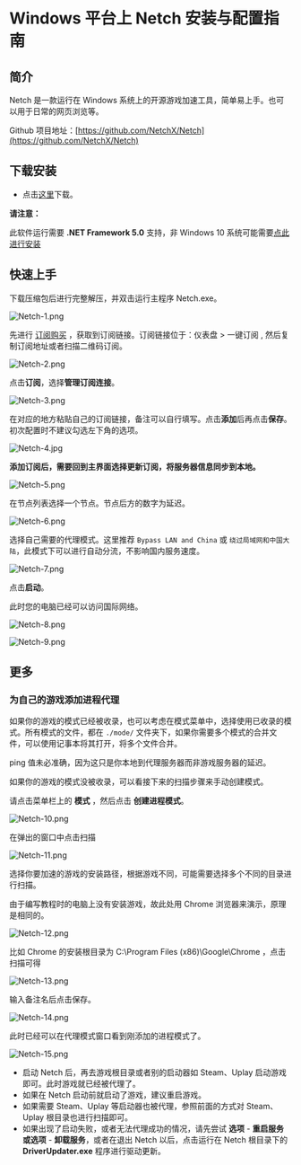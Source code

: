 # Windows 平台上 Netch 安装与配置指南

## **简介**

Netch 是一款运行在 Windows 系统上的开源游戏加速工具，简单易上手。也可以用于日常的网页浏览等。

Github 项目地址：[https://github.com/NetchX/Netch](https://github.com/NetchX/Netch)

## **下载安装**

*   点击[这里](https://github.com/netchx/netch/releases/tag/1.9.2)下载。
    

**请注意：**

此软件运行需要 **.NET Framework 5.0** 支持，非 Windows 10 系统可能需要[点此进行安装](https://aka.ms/dotnet/5.0/windowsdesktop-runtime-win-x64.exe)

## **快速上手**

下载压缩包后进行完整解压，并双击运行主程序 Netch.exe。

![Netch-1.png](https://i.loli.net/2019/11/13/CxgrK98wd6mRVL2.png)

先进行 [订阅购买](https://vip06.stableconnect.cloud/#/plan) ，获取到订阅链接。订阅链接位于：仪表盘 > 一键订阅 , 然后复制订阅地址或者扫描二维码订阅。

![Netch-2.png](https://i.loli.net/2019/11/13/ehfKiaL84ukEA19.png)

点击**订阅**，选择**管理订阅连接**。

![Netch-3.png](https://i.loli.net/2019/11/13/HRxjrN1Mly7FXsC.png)

在对应的地方粘贴自己的订阅链接，备注可以自行填写。点击**添加**后再点击**保存**。初次配置时不建议勾选左下角的选项。

![Netch-4.jpg](https://i.loli.net/2019/11/13/r1qoibPRxB4wJfH.jpg)

**添加订阅后，需要回到主界面选择更新订阅，将服务器信息同步到本地。**

![Netch-5.png](https://i.loli.net/2019/11/13/AM8DBpdUxZIym6L.png)

在节点列表选择一个节点。节点后方的数字为延迟。

![Netch-6.png](https://i.loli.net/2019/11/13/NKzSGxHgkADmP3Y.png)

选择自己需要的代理模式。这里推荐 `Bypass LAN and China` 或 `绕过局域网和中国大陆`，此模式下可以进行自动分流，不影响国内服务速度。

![Netch-7.png](https://i.loli.net/2019/11/13/2EWxGCdge7BOiUv.png)

点击**启动**。

此时您的电脑已经可以访问国际网络。

![Netch-8.png](https://i.loli.net/2019/11/13/GysfEFiBZSDMV3t.png)

![Netch-9.png](https://i.loli.net/2019/11/13/T2kQpZ5cGsnxzKi.png)

## **更多**

### **为自己的游戏添加进程代理**

如果你的游戏的模式已经被收录，也可以考虑在模式菜单中，选择使用已收录的模式。所有模式的文件，都在 `./mode/` 文件夹下，如果你需要多个模式的合并文件，可以使用记事本将其打开，将多个文件合并。

ping 值未必准确，因为这只是你本地到代理服务器而非游戏服务器的延迟。

如果你的游戏的模式没被收录，可以看接下来的扫描步骤来手动创建模式。

请点击菜单栏上的 **模式** ，然后点击 **创建进程模式**。

![Netch-10.png](https://i.loli.net/2019/11/13/WrMti1DQCbAyRad.png)

在弹出的窗口中点击扫描

![Netch-11.png](https://i.loli.net/2019/11/13/bzLQpIVW5JdDEiF.png)

选择你要加速的游戏的安装路径，根据游戏不同，可能需要选择多个不同的目录进行扫描。

由于编写教程时的电脑上没有安装游戏，故此处用 Chrome 浏览器来演示，原理是相同的。

![Netch-12.png](https://i.loli.net/2019/11/13/xSL9BYZzQ7XcmjN.png)

比如 Chrome 的安装根目录为 C:\\Program Files (x86)\\Google\\Chrome ，点击扫描可得

![Netch-13.png](https://i.loli.net/2019/11/13/QJ2iXvj5utFDBbc.png)

输入备注名后点击保存。

![Netch-14.png](https://i.loli.net/2019/11/13/ulkpo4x3FJKPGmS.png)

此时已经可以在代理模式窗口看到刚添加的进程模式了。

![Netch-15.png](https://i.loli.net/2019/11/13/lqGyHhL52cEP3UB.png)

*   启动 Netch 后，再去游戏根目录或者别的启动器如 Steam、Uplay 启动游戏即可。此时游戏就已经被代理了。
*   如果在 Netch 启动前就启动了游戏，建议重启游戏。
*   如果需要 Steam、Uplay 等启动器也被代理，参照前面的方式对 Steam、Uplay 根目录也进行扫描即可。
*   如果出现了启动失败，或者无法代理成功的情况，请先尝试 **选项** - **重启服务或选项** - **卸载服务**，或者在退出 Netch 以后，点击运行在 Netch 根目录下的 **DriverUpdater.exe** 程序进行驱动更新。
